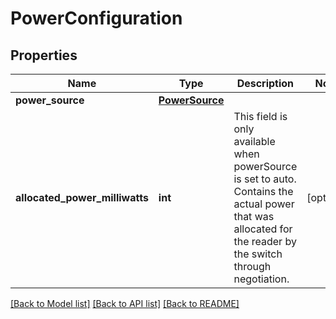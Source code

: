 # PowerConfiguration

## Properties
Name | Type | Description | Notes
------------ | ------------- | ------------- | -------------
**power_source** | [**PowerSource**](PowerSource.md) |  | 
**allocated_power_milliwatts** | **int** | This field is only available when powerSource is set to auto. Contains the actual power that was allocated for the reader by the switch through negotiation.  | [optional] 

[[Back to Model list]](../README.md#documentation-for-models) [[Back to API list]](../README.md#documentation-for-api-endpoints) [[Back to README]](../README.md)


